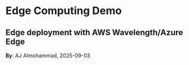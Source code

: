 # Edge Computing Demo
Edge deployment with AWS Wavelength/Azure Edge
---
**By**: AJ Almohammad, 2025-09-03
